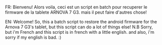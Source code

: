 FR:
Bienvenu!
Alors voila, ceci est un script en batch pour recuperer le firmware de la tablete ARNOVA 7 G3. mais il peut faire d'autres chose!


EN:
Welcome!
So, this a batch script to restore the android firmware for the Arnova 7 G3's tablet, but this script can do a lot of things else!
N.B Sorry, but i'm French and this script is in french with a little english. and also, i'm sorry if my english is bad. :)
